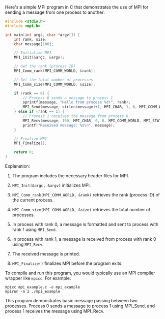 Here's a simple MPI program in C that demonstrates the use of MPI for sending a message from one process to another:

```c
#include <stdio.h>
#include <mpi.h>

int main(int argc, char *argv[]) {
    int rank, size;
    char message[100];

    // Initialize MPI
    MPI_Init(&argc, &argv);

    // Get the rank (process ID)
    MPI_Comm_rank(MPI_COMM_WORLD, &rank);

    // Get the total number of processes
    MPI_Comm_size(MPI_COMM_WORLD, &size);

    if (rank == 0) {
        // Process 0 sends a message to process 1
        sprintf(message, "Hello from process %d!", rank);
        MPI_Send(message, strlen(message)+1, MPI_CHAR, 1, 0, MPI_COMM_WORLD);
    } else if (rank == 1) {
        // Process 1 receives the message from process 0
        MPI_Recv(message, 100, MPI_CHAR, 0, 0, MPI_COMM_WORLD, MPI_STATUS_IGNORE);
        printf("Received message: %s\n", message);
    }

    // Finalize MPI
    MPI_Finalize();

    return 0;
}
```

Explanation:

1. The program includes the necessary header files for MPI.

2. `MPI_Init(&argc, &argv)` initializes MPI.

3. `MPI_Comm_rank(MPI_COMM_WORLD, &rank)` retrieves the rank (process ID) of the current process.

4. `MPI_Comm_size(MPI_COMM_WORLD, &size)` retrieves the total number of processes.

5. In process with rank 0, a message is formatted and sent to process with rank 1 using `MPI_Send`.

6. In process with rank 1, a message is received from process with rank 0 using `MPI_Recv`.

7. The received message is printed.

8. `MPI_Finalize()` finalizes MPI before the program exits.

To compile and run this program, you would typically use an MPI compiler wrapper like `mpicc`. For example:

```
mpicc mpi_example.c -o mpi_example
mpirun -n 2 ./mpi_example
```

This program demonstrates basic message passing between two processes. Process 0 sends a message to process 1 using MPI_Send, and process 1 receives the message using MPI_Recv.
